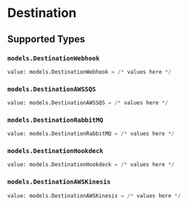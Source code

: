 # Destination


## Supported Types

### `models.DestinationWebhook`

```python
value: models.DestinationWebhook = /* values here */
```

### `models.DestinationAWSSQS`

```python
value: models.DestinationAWSSQS = /* values here */
```

### `models.DestinationRabbitMQ`

```python
value: models.DestinationRabbitMQ = /* values here */
```

### `models.DestinationHookdeck`

```python
value: models.DestinationHookdeck = /* values here */
```

### `models.DestinationAWSKinesis`

```python
value: models.DestinationAWSKinesis = /* values here */
```

